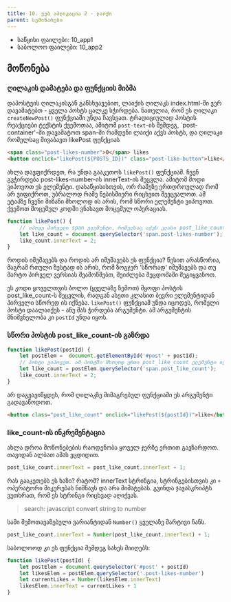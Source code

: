 ```yaml
---
title: 10. ვებ აპლიკაცია 2 - ლაიქი
parent: სემინარები
---
```



- საწყისი ფაილები: 10_app1
- საბოლოო ფაილები: 10_app2

## მოწონება
### ღილაკის დამატება და ფუნქციის მიბმა
დაპოსტვის ღილაკისგან განსხვავებით, ლაიქის ღილაკს index.html-ში ვერ დავამატებთ - ყველა პოსტს ცალკე სჭირდება. ნათელია, რომ ეს ღილაკი `createNewPost()` ფუნქციაში უნდა ჩავსვათ. ტრადიციულად პოსტის რეაქციები ტექსტის ქვემოთაა, ამიტომ `post-text`-ის შემდეგ, `post-container'-ში დავამატოთ span-ში რამდენი ლაიქი აქვს პოსტს, და ღილაკი რომელსაც მივაბავთ likePost ფუნქციას

```html
<span class="post-likes-number">0</span> likes
<button onclick="likePost(${POSTS_ID})" class="post-like-button">like</button>
```

ახლა დავფიქრდეთ, რა უნდა გააკეთოს `likePost()` ფუნქციამ. ჩვენ გვჭირდება post-likes-number-ის innerText-ის შეცვლა. ამიტომ მოდი ვიპოვოთ ეს ელემენტი. დასაწყისისთვის, ორ რამეზე ერთდროულად რომ არ ვიფიქროთ, უბრალოდ რამე ნებისმიერი რიცხვით შევცვალოთ. ამ ეტაპზე ჩვენი მიზანი მხოლოდ ის არის, რომ სწორი ელემენტი ვიპოვოთ. ქვემოთ მოცემულ კოდში ვნახავთ მოცემულ ოპერაციას.

```js
function likePost() {
    // იპოვე პირველი span ელემენტი, რომელსაც აქვს კლასი post_like_count
    let like_count = document.querySelector('span.post-likes-number');
    like_count.innerText = 2;
}
```

როდის იმუშავებს და როდის არ იმუშავებს ეს ფუნქცია? წესით არასწორია, მაგრამ რთული ზუსტად ის არის, რომ ზოგჯერ 'სწორად' იმუშავებს და თუ მარტო პირველ ვერსიას შეამოწმებთ, შეიძლება შეცდომაში შეგიყვანოთ.

ეს კოდი ყოველთვის ბოლო (ყველაზე ზემოთ) მყოფი პოსტის post_like_count-ს შეცვლის, რადგან ასეთი კლასით ბევრი ელემენტიდან პირველი სწორედ ის იქნება. `likePost()` ფუნქციამ უნდა იცოდეს, რომელი პოსტი დაალაიქეს - ანუ მას ჭირდება არგუმენტი. ამ არგუმენტის მნიშვნელობა კი `postId` უნდა იყოს.


### სწორი პოსტის post_like_count-ის გაზრდა

```js
function likePost(postId) {
    let postElem =  document.getElementById('#post' + postId); 
    // პოსტი ვიპოვეთ. ამ პოსტში მხოლოდ ერთი post_like_count ელემენტი იქნება. 
    let like_count = postElem.querySelector('span.post_like_count');
    like_count.innerText = 2;
}
```

არ დაგვავიწყდეს, რომ ღილაკზე მიმაგრებულ ფუნქციაში ეს არგუმენტი გადავაწოდოთ. 

```html
<button class="post_like_count" onclick="likePost(${postId})">like</button>
```


### like_count-ის ინკრემენტაცია
ახლა დროა მოწონებების რაოდენობა ყოველ ჯერზე ერთით გავზარდოთ. თავიდან ალბათ ამას ვცდიდით.

```js
post_like_count.innerText = post_like_count.innerText + 1;
```

რას გააკეთებს ეს ხაზი? რატომ? innerText სტრინგია, სტრინგებისთვის კი `+` ოპერატორი მიკერებას ნიშნავს და არა მიმატებას. გვინდა ჯავასკრიპტს ვუთხრათ, რომ ეს სტრინგი რიცხვად აღიქვას.

> search: javascript convert string to number

სამი შემოთავაზებული ვარიანტიდან `Number()` ყველაზე მარტივი ჩანს.

```js
post_like_count.innerText = Number(post_like_count.innerText) + 1;
```

საბოლოოდ კი ეს ფუნქცია შემდეგ სახეს მიიღებს:
```js
function likePost(postId) {
	let postElem = document.querySelector('#post' + postId)
	let likesElem = postElem.querySelector('.post-likes-number')
	let currentLikes = Number(likesElem.innerText)
	likesElem.innerText = currentLikes + 1
}
```
